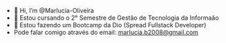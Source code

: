 - 👋 Hi, I’m @Marlucia-Oliveira
- 👀 Estou cursando o  2° Semestre de Gestão de Tecnologia da Informaão
- 🌱 Estou fazendo um Bootcamp da Dio  (Spread Fullstack Developer)
-  Pode falar comigo através do email: marlucia.b2008@gmail.com

